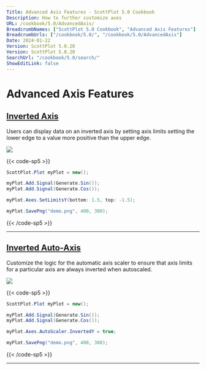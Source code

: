 ```yaml
---
Title: Advanced Axis Features - ScottPlot 5.0 Cookbook
Description: How to further customize axes
URL: /cookbook/5.0/AdvancedAxis/
BreadcrumbNames: ["ScottPlot 5.0 Cookbook", "Advanced Axis Features"]
BreadcrumbUrls: ["/cookbook/5.0/", "/cookbook/5.0/AdvancedAxis"]
Date: 2024-01-22
Version: ScottPlot 5.0.20
Version: ScottPlot 5.0.20
SearchUrl: "/cookbook/5.0/search/"
ShowEditLink: false
---
```


# Advanced Axis Features


<h2><a href='/cookbook/5.0/AdvancedAxis/InvertedAxis'>Inverted Axis</a></h2>

Users can display data on an inverted axis by setting axis limits setting the lower edge to a value more positive than the upper edge.

[![](/cookbook/5.0/images/InvertedAxis.png)](/cookbook/5.0/images/InvertedAxis.png)

{{< code-sp5 >}}

```cs
ScottPlot.Plot myPlot = new();

myPlot.Add.Signal(Generate.Sin());
myPlot.Add.Signal(Generate.Cos());

myPlot.Axes.SetLimitsY(bottom: 1.5, top: -1.5);

myPlot.SavePng("demo.png", 400, 300);

```

{{< /code-sp5 >}}

<hr class='my-5 invisible'>


<h2><a href='/cookbook/5.0/AdvancedAxis/InvertedAutoAxis'>Inverted Auto-Axis</a></h2>

Customize the logic for the automatic axis scaler to ensure that axis limits for a particular axis are always inverted when autoscaled.

[![](/cookbook/5.0/images/InvertedAutoAxis.png)](/cookbook/5.0/images/InvertedAutoAxis.png)

{{< code-sp5 >}}

```cs
ScottPlot.Plot myPlot = new();

myPlot.Add.Signal(Generate.Sin());
myPlot.Add.Signal(Generate.Cos());

myPlot.Axes.AutoScaler.InvertedY = true;

myPlot.SavePng("demo.png", 400, 300);

```

{{< /code-sp5 >}}

<hr class='my-5 invisible'>

